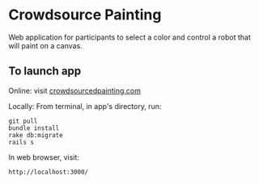 # Crowdsource Painting

Web application for participants to select a color and control a robot that will paint on a canvas.

<!-- ## Key files

- app > views > wine > [index.html.erb](../../blob/master/app/views/wine/index.html.erb)
- app > controllers > [wine_controller.rb](../../blob/master/app/controllers/wine_controller.rb)
- db > [seeds.rb](../../blob/master/db/seeds.rb)
- db > [schema.rb](../../blob/master/db/schema.rb)
 -->
 
## To launch app

Online: visit [crowdsourcedpainting.com](http://crowdsourcedpainting.com/)

Locally: From terminal, in app's directory, run:

    git pull
    bundle install
    rake db:migrate
    rails s

In web browser, visit:

    http://localhost:3000/

